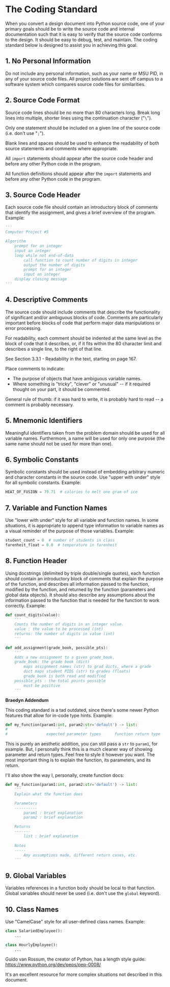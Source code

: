 # The Coding Standard

When you convert a design document into Python source code, one of your primary goals should be to write the source code and internal documentation such that it is easy to verify that the source code conforms to the design. It should be easy to debug, test, and maintain. The coding standard below is designed to assist you in achieving this goal.

## 1. No Personal Information

Do not include any personal information, such as your name or MSU PID, in any of your source code files. All project solutions are sent off campus to a software system which compares source code files for similarities.

## 2. Source Code Format

Source code lines should be no more than 80 characters long. Break long lines into multiple, shorter lines using the continuation character ("`\`").

Only one statement should be included on a given line of the source code (i.e. don't use "`;`").

Blank lines and spaces should be used to enhance the readability of both source statements and comments where appropriate. 

All `import` statements should appear after the source code header and before any other Python code in the program.

All function definitions should appear after the `import` statements and before any other Python code in the program. 

## 3. Source Code Header

Each source code file should contain an introductory block of comments that identify the assignment, and gives a brief overview of the program. Example:

```python
'''
Computer Project #5

Algorithm
    prompt for an integer
    input an integer
    loop while not end-of-data
        call function to count number of digits in integer
        output the number of digits
        prompt for an integer
        input an integer
    display closing message
'''
```

## 4. Descriptive Comments

The source code should include comments that describe the functionality of significant and/or ambiguous blocks of code. Comments are particularly important before blocks of code that perform major data manipulations or error processing. 

For readability, each comment should be indented at the same level as the block of code that it describes, or, if it fits within the 80 character limit and describes a single line, to the right of that line. 

See Section 3.3.1 - Readability in the text, starting on page 167.

Place comments to indicate:
- The purpose of objects that have ambiguous variable names.
- Where something is "tricky", "clever" or "unusual" -- if it required thought on your part, it should be commented. 

General rule of thumb: if it was hard to write, it is probably hard to read -- a comment is probably necessary.

## 5. Mnemonic Identifiers

Meaningful identifiers taken from the problem domain should be used for all variable names. Furthermore, a name will be used for only one purpose (the same name should not be used for more than one).

## 6. Symbolic Constants

Symbolic constants should be used instead of embedding arbitrary numeric and character constants in the source code. Use "upper with under" style for all symbolic constants. Example:

```python
HEAT_OF_FUSION = 79.71  # calories to melt one gram of ice
```

## 7. Variable and Function Names

Use "lower with under" style for all variable and function names. In some situations, it is appropriate to append type information to variable names as a visual reminder of the purpose of those variables. Example:

```python
student_count = 0  # number of students in class
farenheit_float = 0.0  # temperature in farenheit
```

## 8. Function Header

Using docstrings (delimited by triple double/single quotes), each function should contain an introductory block of comments that explain the purpose of the function, and describes all information passed to the function, modified by the function, and returned by the function (parameters and global data objects). It should also describe any assumptions about the information passed to the function that is needed for the function to work correctly. Example:

```python
def count_digits(value):
    '''
    Counts the number of digits in an integer value.
    value : the value to be processed (int)
    returns: the number of digits in value (int)
    '''
```

```python
def add_assignment(grade_book, possible_pts):
    '''
    Adds a new assignment to a given grade_book.
    grade_book: the grade book (dict)
        maps assignment names (str) to grad dicts, where a grade
        dict maps student PIDS (str) to grades (floats)
        grade_book is both read and modified
    possible_pts : the total points possible
        must be positive
    '''
```

**Braedyn Addendum**

This coding standard is a tad outdated, since there's some newer Python features that allow for in-code type hints. Example:

```python
def my_function(param1:int, param2:str='default') -> list:
#                      ^           ^                 ^ 
#                 expected parameter types      function return type
```

This is purely an aesthetic addition, you can still pass a `str` to `param1`, for example. But, I personally think this is a much cleaner way of showing parameter and return types. Feel free to style it however you want. The most important thing is to explain the function, its parameters, and its return.

I'll also show the way I, personally, create function docs:

```python
def my_function(param1:int, param2:str='default') -> list:
    '''
    Explain what the function does

    Parameters
    ----------
        param1 : brief explanation
        param2 : brief explanation

    Returns
    -------
        list : brief explanation
    
    Notes
    -----
        Any assumptions made, different return cases, etc.
    '''
```

## 9. Global Variables

Variables references in a function body should be local to that function. Global variables should never be used (i.e. don't use the `global` keyword).

## 10. Class Names

Use "CamelCase" style for all user-defined class names. Example:

```python
class SalariedEmployee():
    ...

class HourlyEmployee():
    ...
```

Guido van Rossum, the creator of Python, has a length style guide: https://www.python.org/dev/peps/pep-0008/

It's an excellent resource for more complex situations not described in this document. 